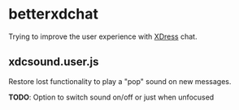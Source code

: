 # betterxdchat
Trying to improve the user experience with [XDress](http://xdress.it/xdforum "XDress forum") chat.

## xdcsound.user.js
Restore lost functionality to play a "pop" sound on new messages.

**TODO**: Option to switch sound on/off or just when unfocused 
